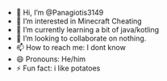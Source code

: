 - 👋 Hi, I’m @Panagiotis3149
- 👀 I’m interested in Minecraft Cheating
- 🌱 I’m currently learning a bit of java/kotling
- 💞️ I’m looking to collaborate on nothing.
- 📫 How to reach me: I dont know
- 😄 Pronouns: He/him
- ⚡ Fun fact: i like potatoes

